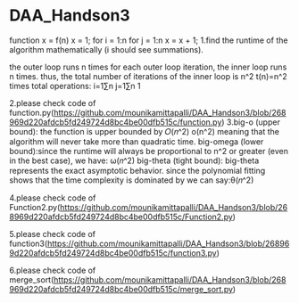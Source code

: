 # DAA_Handson3
function x = f(n)
   x = 1;
   for i = 1:n
        for j = 1:n
             x = x + 1;
1.find the runtime of the algorithm mathematically (i should see summations).

the outer loop runs n times
for each outer loop iteration, the inner loop runs n times.
thus, the total number of iterations of the inner loop is n^2
t(n)=n^2 times
total operations: i=1∑n j=1∑n 1


2.please check code of function.py(https://github.com/mounikamittapalli/DAA_Handson3/blob/268969d220afdcb5fd249724d8bc4be00dfb515c/function.py)
3.big-o (upper bound): the function is upper bounded by 𝑂(𝑛^2)
o(n^2) meaning that the algorithm will never take more than quadratic time.
big-omega (lower bound):since the runtime will always be proportional to n^2 or greater (even in the best case), we have:
ω(𝑛^2)
big-theta (tight bound): big-theta represents the exact asymptotic behavior. since the polynomial fitting shows that the time complexity is dominated by
 we can say:θ(𝑛^2)

4.please check code of  Function2.py(https://github.com/mounikamittapalli/DAA_Handson3/blob/268969d220afdcb5fd249724d8bc4be00dfb515c/Function2.py)

5.please check code of function3(https://github.com/mounikamittapalli/DAA_Handson3/blob/268969d220afdcb5fd249724d8bc4be00dfb515c/function3.py)

6.please check code of merge_sort(https://github.com/mounikamittapalli/DAA_Handson3/blob/268969d220afdcb5fd249724d8bc4be00dfb515c/merge_sort.py)


